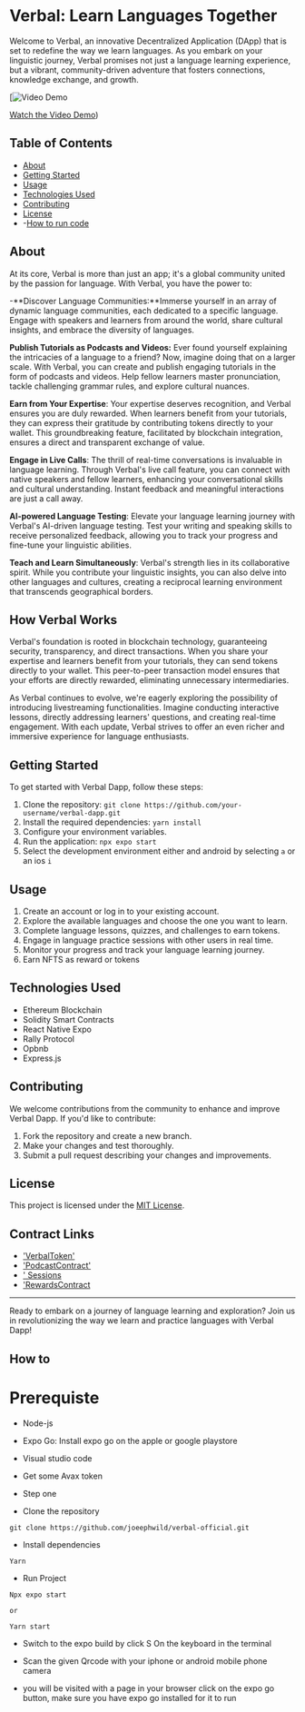 # Verbal: Learn Languages Together

Welcome to Verbal, an innovative Decentralized Application (DApp) that is set to redefine the way we learn languages. As you embark on your linguistic journey, Verbal promises not just a language learning experience, but a vibrant, community-driven adventure that fosters connections, knowledge exchange, and growth.

[![Video Demo](https://azure-conscious-jellyfish-842.mypinata.cloud/ipfs/QmbCp5TXvU4qrZVTfqEdaYoNzebX2zXTWKvx9LrB1Beg93?pinataGatewayToken=QIyk0eCyyNIke3pNtPjLDd2jG_3G5YLq1q-rCz0hSBWgS1_uCbVwtk0iNMcBkOTw)

[Watch the Video Demo](https://youtu.be/3GpQJRiDUjI?si=QuaVuK-EjUjVl85z))

## Table of Contents

- [About](#About)
- [Getting Started](#getting-started)
- [Usage](#usage)
- [Technologies Used](#technologies-used)
- [Contributing](#contributing)
- [License](#license)
- -[How to run code](#Howto)

## About

At its core, Verbal is more than just an app; it's a global community united by the passion for language. With Verbal, you have the power to:

-**Discover Language Communities:**Immerse yourself in an array of dynamic language communities, each dedicated to a specific language. Engage with speakers and learners from around the world, share cultural insights, and embrace the diversity of languages.

**Publish Tutorials as Podcasts and Videos:** Ever found yourself explaining the intricacies of a language to a friend? Now, imagine doing that on a larger scale. With Verbal, you can create and publish engaging tutorials in the form of podcasts and videos. Help fellow learners master pronunciation, tackle challenging grammar rules, and explore cultural nuances.

**Earn from Your Expertise**: Your expertise deserves recognition, and Verbal ensures you are duly rewarded. When learners benefit from your tutorials, they can express their gratitude by contributing tokens directly to your wallet. This groundbreaking feature, facilitated by blockchain integration, ensures a direct and transparent exchange of value.

**Engage in Live Calls**: The thrill of real-time conversations is invaluable in language learning. Through Verbal's live call feature, you can connect with native speakers and fellow learners, enhancing your conversational skills and cultural understanding. Instant feedback and meaningful interactions are just a call away.

**AI-powered Language Testing**: Elevate your language learning journey with Verbal's AI-driven language testing. Test your writing and speaking skills to receive personalized feedback, allowing you to track your progress and fine-tune your linguistic abilities.

**Teach and Learn Simultaneously**: Verbal's strength lies in its collaborative spirit. While you contribute your linguistic insights, you can also delve into other languages and cultures, creating a reciprocal learning environment that transcends geographical borders.

## How Verbal Works

Verbal's foundation is rooted in blockchain technology, guaranteeing security, transparency, and direct transactions. When you share your expertise and learners benefit from your tutorials, they can send tokens directly to your wallet. This peer-to-peer transaction model ensures that your efforts are directly rewarded, eliminating unnecessary intermediaries.

As Verbal continues to evolve, we're eagerly exploring the possibility of introducing livestreaming functionalities. Imagine conducting interactive lessons, directly addressing learners' questions, and creating real-time engagement. With each update, Verbal strives to offer an even richer and immersive experience for language enthusiasts.

## Getting Started

To get started with Verbal Dapp, follow these steps:

1. Clone the repository: `git clone https://github.com/your-username/verbal-dapp.git`
2. Install the required dependencies: `yarn install`
3. Configure your environment variables.
4. Run the application: `npx expo start`
5. Select the development environment either and android by selecting `a` or an ios `i`

## Usage

1. Create an account or log in to your existing account.
2. Explore the available languages and choose the one you want to learn.
3. Complete language lessons, quizzes, and challenges to earn tokens.
4. Engage in language practice sessions with other users in real time.
5. Monitor your progress and track your language learning journey.
6. Earn NFTS as reward or tokens

## Technologies Used

- Ethereum Blockchain
- Solidity Smart Contracts
- React Native Expo
- Rally Protocol
- Opbnb
- Express.js

## Contributing

We welcome contributions from the community to enhance and improve Verbal Dapp. If you'd like to contribute:

1. Fork the repository and create a new branch.
2. Make your changes and test thoroughly.
3. Submit a pull request describing your changes and improvements.

## License

This project is licensed under the [MIT License](LICENSE).

## Contract Links

- ['VerbalToken'](https://opbnbscan.com/address/0x068f32500dd6265726a8d1cb6D4ED9416998C0C7#code)
- ['PodcastContract'](https://opbnbscan.com/address/0xB80675D4623d20D4C1103455Eb5AfbdE474Ec2C5#code)
- [' Sessions](https://opbnbscan.com/address/0x9Fca3C2E61b3dDD093FAF29DBE420D04e53Ab4F2#code)
- ['RewardsContract](https://opbnbscan.com/address/0x6B55f92aF1Bf5445243f702F35DD81C97C6E7744#code)

---

Ready to embark on a journey of language learning and exploration? Join us in revolutionizing the way we learn and practice languages with Verbal Dapp!

## How to

# Prerequiste

- Node-js
- Expo Go: Install expo go on the apple or google playstore
- Visual studio code
- Get some Avax token

- Step one
- Clone the repository

```
git clone https://github.com/joeephwild/verbal-official.git
```

- Install dependencies

```
Yarn
```

- Run Project

```
Npx expo start

or

Yarn start
```

- Switch to the expo build by click S On the keyboard in the terminal

- Scan the given Qrcode with your iphone or android mobile phone camera

- you will be visited with a page in your browser click on the expo go button, make sure you have expo go installed for it to run
